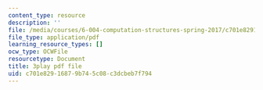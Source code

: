 ```yaml
---
content_type: resource
description: ''
file: /media/courses/6-004-computation-structures-spring-2017/c701e82916879b745c08c3dcbeb7f794_qyBuzeUYs2M.pdf
file_type: application/pdf
learning_resource_types: []
ocw_type: OCWFile
resourcetype: Document
title: 3play pdf file
uid: c701e829-1687-9b74-5c08-c3dcbeb7f794
---
```

